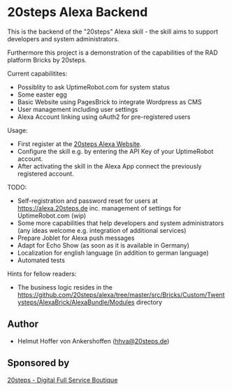20steps Alexa Backend
=====================

This is the backend of the "20steps" Alexa skill - the skill aims to support developers and system administrators. 

Furthermore this project is a demonstration of the capabilities of the RAD platform Bricks by 20steps.

Current capabilitites:
* Possiblity to ask UptimeRobot.com for system status
* Some easter egg
* Basic Website using PagesBrick to integrate Wordpress as CMS
* User management including user settings
* Alexa Account linking using oAuth2 for pre-registered users

Usage:
* First register at the <a href="https://alexa.20steps.de">20steps Alexa Website</a>.
* Configure the skill e.g. by entering the API Key of your UptimeRobot account.
* After activating the skill in the Alexa App connect the previously registered account.

TODO:
* Self-registration and password reset for users at https://alexa.20steps.de inc. management of settings for UptimeRobot.com  (wip)
* Some more capabilities that help developers and system administrators (any ideas welcome e.g. integration of additional services)
* Prepare Joblet for Alexa push messages
* Adapt for Echo Show (as soon as it is available in Germany)
* Localization for english language (in addition to german language)
* Automated tests

Hints for fellow readers:
* The business logic resides in the https://github.com/20steps/alexa/tree/master/src/Bricks/Custom/Twentysteps/AlexaBrick/AlexaBundle/Modules directory

## Author

* Helmut Hoffer von Ankershoffen (hhva@20steps.de)

## Sponsored by
<a href="https://20steps.de">20steps - Digital Full Service Boutique</a>

[1]:  https://github.com/20steps/bricks-installer
[2]:  https://symfony.com/
[3]:  https://api-platform.com/
[4]:  https://wordpress.org/
[5]:  http://lucene.apache.org/solr/
[6]:  https://angularjs.org/
[7]:  https://ionicframework.com/
[8]:  https://packagist.org/
[9]:  https://20steps.de

[20]:  https://symfony.com/doc/current/bundles/SensioFrameworkExtraBundle/index.html
[21]:  https://symfony.com/doc/3.2/doctrine.html
[22]:  https://symfony.com/doc/3.2/templating.html
[23]:  https://symfony.com/doc/3.2/security.html
[24]:  https://symfony.com/doc/3.2/email.html
[25]:  https://symfony.com/doc/3.2/logging.html
[26]:  https://symfony.com/doc/3.2/assetic/asset_management.html
[27]:  https://symfony.com/doc/current/bundles/SensioGeneratorBundle/index.html

